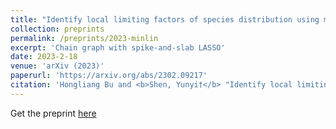 ```yaml
---
title: "Identify local limiting factors of species distribution using min-linear logistic regression"
collection: preprints
permalink: /preprints/2023-minlin
excerpt: 'Chain graph with spike-and-slab LASSO'
date: 2023-2-18
venue: 'arXiv (2023)'
paperurl: 'https://arxiv.org/abs/2302.09217'
citation: 'Hongliang Bu and <b>Shen, Yunyi†</b> "Identify local limiting factors of species distribution using min-linear logistic regression." arXiv (2023).'
---
```


Get the preprint [here](https://arxiv.org/abs/2302.09217)
